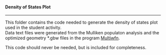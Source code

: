 #### Density of States Plot  
---
This folder contains the code needed to generate the density of states plot used in the student activity.  
Data text files were generated from the Mulliken populaton analysis and the optimized geometry \*.gbw files in the program [Multiwfn](http://sobereva.com/multiwfn/).  
  
This code should never be needed, but is included for completeness.  